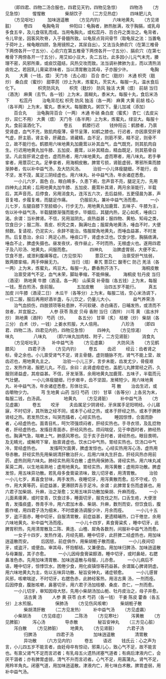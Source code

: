 <!-- { "loadSidebar": true } -->
　　（即四君、四物二汤合服也，四君见天钓，四物见急惊）
　　四物汤
　　（方见急惊）
　　惺惺散
　　
　　柴胡饮子
　　（二方见热症）
　　四味肥儿丸
　　（方见呕吐）
　　加味逍遥散
　　（方见内钓）
　　六味地黄丸
　　（方见肾脏）
　　卷四
　　龟胸龟背
　　仲阳曰：龟胸者，肺热胀满，攻于胸膈，或乳母多食五辛，及儿食宿乳而成。当用龟胸丸，或松蕊丹、百合丹之类治之。龟背者，令儿早坐，因客风吹脊，入于骨髓所致。以龟尿点背间骨节（取龟尿之法：当置龟于荷叶上，候龟眼四顾，急用镜照之，其尿自出）。又法当灸肺俞穴（在第三椎骨下两傍各开一寸五分）、心俞穴在第五椎骨下两傍各开一寸五分）、膈俞穴（在第七椎骨下两傍各开一寸五分），用艾如小豆大，灸二五壮。此多因小儿元气未充，腠理不密，风邪所乘，或痰饮蕴结，风热交攻而致。法当调补脾肺为主，而以清热消痰佐之。若因乳儿膏粱浓味者，当以清胃散治其母，子亦服少许。
　　
　　龟胸丸
　　大黄（一钱，煨） 天门冬（去心焙） 百合 杏仁（麸炒） 木通 枳壳（麸炒） 桑白皮（蜜炒） 甜葶苈（炒上为末，炼蜜丸，芡实大。每服一丸，温水食后化下。
　　
　　枳壳防风丸
　　枳壳（麸炒） 防风 独活 大黄（煨） 前胡 当归（酒洗） 麻黄（去节。各一钱）上为末，面糊丸，黍米大。每服十丸，食后米汤下
　　松蕊丹
　　治龟背花松 枳壳 防风 独活（各一两） 麻黄 大黄 前胡 桂心（各半两）上为末，蜜丸，黍米大。每服数丸，粥饮下。量儿加减（添加）
　　百合丸
　　治龟胸背百合（一两） 木通 朴硝 桑白皮（蜜炙） 杏仁（去皮尖炒，双仁不用） 大黄（煨） 天门冬（各半两）上为末，炼蜜丸，绿豆大。每服十丸，食前温酒化下。
　　
　　卷五
　　鹤膝行迟
　　钱仲阳云：鹤膝者，乃禀受肾虚，血气不充，致肌肉瘦薄，骨节呈薄，如鹤之膝也。行迟者，亦因禀受肝肾气虚，肝主筋，肾主骨，肝藏血，肾藏精，血不足，则筋不荣，精不足，则骨不立，故不能行也。鹤膝用六味地黄丸加鹿茸以补其血气，血气既充，则其肌肉自生。行迟用地黄丸加牛膝、五加皮、鹿茸，以补其精血，精血既足，则其筋骨自坚。凡此皆肝肾之虚也，虚而热者，用六味地黄丸。虚而寒者，用八味丸。若手拳挛者，用薏苡仁丸。足拳挛者，用海桐皮散。脾胃亏损，肾脏虚弱，寒邪所乘而膝渐肿者，佐以补中益气汤，及大防风汤。
　　治验一小儿体瘦腿细，不能行，齿不坚，发不茂，属足三阴经虚也。用六味丸、补中益气汤，年余诸症悉愈。
　　一小儿六岁，面色 白，眼白睛多，久患下痢，忽声音不亮，腿足无力，先用四神丸止其痢；后用地黄丸加牛膝、五加皮、鹿茸补其肾，两月余渐能行，半载后，其声音亮。后停食，另用消食丸，连泻五六次，去后益频，五更侵晨为甚，声音复喑，步履复难，而腿足作痛。
　　仍服前丸，兼补中益气汤而愈。
　　一小儿七岁，左腿自膝下至胫细小，行步无力，用地黄丸加鹿茸、五味子、牛膝为主，佐以补中益气汤，半载腿膝渐强而能步。毕姻后，其腿内热，足心如炙，唾痰口渴。余谓：当补脾肾。不信，另用滋阴丸，痰热益甚；服四物、黄柏、知母之类，饮食日少；服二陈、青皮、枳壳之类，胸满吐血；服犀角地黄汤，唾血不时，大便频数。复请视，仍泥实火，余辞不能治。恪服犀角地黄丸，而唾血益甚，不时发热。后复恳治，余曰：两足心热，唾痰口干，肾虚水泛也。饮食少思，胸膈痞满，唾血不止，脾虚失摄也。昼发夜伏，夜作昼止，不时而热，无根虚火也。遂用四君子及八珍汤、地黄丸，间服而愈。
　　
　　四神丸
　　治脾虚胃弱，大便不实，饮食不思，或泄利腹痛等症。（方见惊泻）
　　薏苡仁丸
　　治禀受肝气怯弱，致两膝挛缩，两手伸展无力。
　　当归（焙） 秦艽 薏苡仁 酸枣仁 防己 羌活（各一两）上为末，炼蜜丸，鸡豆大。每服一丸，麝香荆芥汤下。
　　
　　海桐皮散
　　治禀受肾气不足，血气未荣，脚趾拳缩，不能伸展。
　　海桐皮 牡丹皮 当归（酒浸） 熟地黄 牛膝（酒浸。各一两） 山茱萸 补骨脂（各五钱）上为末，每服一钱，葱白煎汤，食前服。
　　
　　五加皮散
　　治四五岁不能行。
　　真五加皮 川牛膝（酒浸二日） 木瓜干（各等分）上为末，每服二钱，空心米汤调下，一日二服，服后再用好酒半盏，与儿饮之，仍量儿大小。
　　
　　益气养荣汤
　　治气血损伤，四肢颈项等处患肿，不问软硬、赤白痛否，日晡发热，或溃而不敛者，并宜服之。
　　人参 茯苓 陈皮 贝母 香附 当归（酒拌） 川芎 黄 （盐水拌炒） 熟地黄（酒拌） 芍药（炒。
　　各五分） 甘草（炙） 桔梗（炒） 柴胡（各三分） 白术（炒，一钱）上姜水煎服，大人倍用。
　　
　　八珍汤
　　（即四君、四物二汤，四君见内钓，四物见急惊）
　　四神丸
　　（方见惊渴）
　　六味丸
　　
　　八味丸
　　（即六味丸加肉桂、附子，二方见肾脏）
　　消食丸
　　（方见呕吐乳）
　　补中益气汤
　　（方见虚羸）
　　大防风汤
　　（方见鹤膝风）
　　四君子汤
　　（方见内钓）
　　卷五
　　齿迟
　　经云：齿者肾之标，骨之余也。小儿禀受肾气不足，肾主骨髓，虚则髓脉不充，肾气不能上营，故齿迟也，用地黄丸主之。
　　治验一小儿三岁，言步未能，齿发尤少，骨瘦艰立，发热作渴，服肥儿丸，不应。余曰：此肾虚疳症也，盖肥儿丸脾胃经之药，久服则肾益虚，其疳益甚。不信，牙发渐落，余用地黄丸加鹿茸、五味子，半载而元气壮健。
　　一小儿体瘦腿细，行步艰辛，齿不坚固，发稀短少。用六味地黄丸、补中益气汤，年余诸症悉愈，形体壮实。
　　
　　芎 散
　　治齿生迟，或齿嚼物少力。
　　芎 生地黄 山药 当归 芍药（炒） 甘草（各等分）上各另为末，每服二钱，白汤调。
　　
　　地黄丸
　　（方见肾脏）
　　补中益气汤
　　（方见虚羸）
　　卷五
　　咬牙
　　夫齿属足少阴肾经，牙床属手足阳明经。小儿寤寐，不时切牙，其所致之经不同，或本于心经之热，或本于肝经之热，或本于脾肺肾经之热。若发热饮水，叫哭而搐者，心经实热也。
　　睡因惊悸，合面而卧者，心经虚热也。面青目札，呵欠项强烦闷者，肝经实热也。手寻衣领，及乱捻物者，肝经虚热也。发搐目青面赤，肝经风热也。烦闷喘促，见于申酉时者，肺经热也。胸满气急，喘嗽上气，肺感风寒也。见于亥子丑时者，肾经热也。眼目畏明，及无睛光，或解颅下窜，胎禀肾虚也。饮水口中气热，胃经实热也。饮汤口中气冷，胃经虚热也。
　　发搐呵欠面黄，脾虚发惊也。心经实热用泻心汤，虚热用导赤散。肝经实热先用柴胡清肝散治肝火，后用六味丸生肝血，肝经风热亦用前药，虚热则用六味丸。肺经实热用泻白散；虚热用保肺汤。肾经实热，用六味丸减茱萸二两，以生地易熟地；虚用地黄丸。胃经实热，用泻黄散；虚用异功散。脾虚发惊，用五味异功散。若乳母多食膏粱浓味，致儿切牙者，用清胃散。
　　治验一小儿七岁，素喜食甘味，两手发热，夜睡切牙，用泻黄散而愈。后不守戒，仍作，用大黄等药，前症益甚，更滞颐弄舌手足冷。余谓：此脾胃复伤而虚甚也。用六君子加柴胡、升麻，治之渐愈；又用五味异功散加柴胡、升麻而痊。
　　一小儿面素痿黄，或时变青，饮食过多，睡面切牙，服克伐之剂，口舌生疮，大便泄青，发搐痰盛，唇青手冷，用六君加木香、柴胡、升麻，数剂而安。但饮食后，腹膨作嗳，用四君子汤为细末，不时煨姜汤调服少许，月余而痊。
　　一小儿十五岁，盗汗面赤，睡中切牙。自服清胃散，前症益甚，更遗精晡热，口干倦怠，余用六味地黄丸、补中益气汤而痊。
　　一小儿十四岁，素食膏粱炙 ，睡中切牙，此脾胃积热，先用清胃散及二陈、黄连、山楂、犀角各数剂，间服补中益气汤而愈。
　　一女子十四岁，发热作渴，月经先期，睡中切牙，此肝脾二经虚热也，用加味逍遥散而安。
　　后因怒，前症俱作，用柴胡栀子散而瘥。
　　一小儿夜间切牙，或盗汗，或便血。审其母，怀抱郁结，又兼便血。用加味归脾汤、加味逍遥散与母兼服，其子亦愈。
　　一小儿因母食膏粱醇酒，睡中切牙，或时鼻衄，右腮鼻准色赤。先用加味清胃散、加味逍遥散与母服，儿亦愈。
　　一小儿病后不语，睡中切牙，惊悸饮水，困倦少食，用化痰镇惊等药益甚。余谓属心脾肾阴虚。用六味地黄丸为主，佐以五味异功散、秘旨安神丸，诸症顿愈。
　　一小儿感冒风邪，咳嗽喘逆，不时切牙，右腮色赤，此肺经客热，用洁古黄 汤，一剂而痊。后因停食，腹胀咳嗽，鼻塞切牙。用六君子汤加桔梗、桑皮、杏仁，一剂而愈。
　　一小儿切牙，审知因母大怒，先用小柴胡汤加山栀、牡丹皮治之，母子并愈。
　　
　　洁古黄 汤
　　人参 黄 茯苓 白术 芍药（各一钱） 干姜 陈皮 藿香（各五分）上水煎服。
　　
　　保肺汤
　　（方见伤风咳嗽）
　　柴胡栀子散
　　
　　柴胡清肝散
　　（二方见发热）
　　补中益气汤
　　（方见虚羸）
　　小柴胡汤
　　（方见痉症）
　　二陈汤
　　（方见寒吐）
　　泻黄散
　　（方见脾脏）
　　泻心汤
　　
　　导赤散
　　
　　秘旨安神丸
　　（三方见心脏）
　　泻白散
　　（方见肺脏）
　　地黄丸
　　（方见肾脏）
　　六君子汤
　　
　　归脾汤
　　
　　四君子汤
　　
　　加味逍遥散
　　
　　清胃散
　　
　　异功散
　　（六方见内钓）
　　卷五
　　语迟
　　钱氏云：心之声为言，小儿四五岁不能言者，由妊母卒有惊动，邪乘儿心，致心气不足，故不能言也。有禀父肾气不足而言迟者；有乳母五火遗热闭塞气道者；有病后津液内亡，会厌干涸者；亦有脾胃虚弱，清气不升而言迟者。心气不足，用菖蒲丸。肾气不足，用羚羊角丸。闭塞气道，用加味逍遥散。津液内亡，用七味白术散。脾胃虚弱，用补中益气汤。
